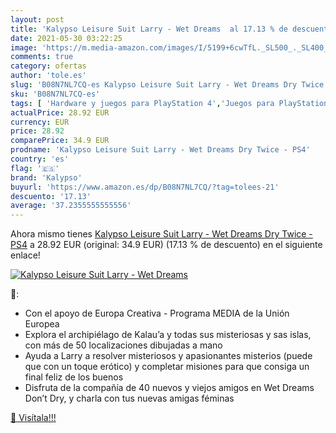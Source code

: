 ```yaml
---
layout: post
title: 'Kalypso Leisure Suit Larry - Wet Dreams  al 17.13 % de descuento'
date: 2021-05-30 03:22:25
image: 'https://m.media-amazon.com/images/I/5199+6cwTfL._SL500_._SL400_.jpg'
comments: true
category: ofertas
author: 'tole.es'
slug: 'B08N7NL7CQ-es Kalypso Leisure Suit Larry - Wet Dreams Dry Twice - PS4'
sku: 'B08N7NL7CQ-es'
tags: [ 'Hardware y juegos para PlayStation 4','Juegos para PlayStation 4','Videojuegos','kalypso','ps4', ]
actualPrice: 28.92 EUR
currency: EUR
price: 28.92
comparePrice: 34.9 EUR
prodname: 'Kalypso Leisure Suit Larry - Wet Dreams Dry Twice - PS4'
country: 'es'
flag: '🇪🇸'
brand: 'Kalypso'
buyurl: 'https://www.amazon.es/dp/B08N7NL7CQ/?tag=tolees-21'
descuento: '17.13'
average: '37.2355555555556'
---
```


Ahora mismo tienes [Kalypso Leisure Suit Larry - Wet Dreams Dry Twice - PS4](https://www.amazon.es/dp/B08N7NL7CQ/?tag=tolees-21) a 28.92 EUR (original: 34.9 EUR) (17.13 %  de descuento) en el siguiente enlace!

[![Kalypso Leisure Suit Larry - Wet Dreams ](https://m.media-amazon.com/images/I/5199+6cwTfL._SL500_._SL400_.jpg)](https://www.amazon.es/dp/B08N7NL7CQ/?tag=tolees-21)

🔎:

- Con el apoyo de Europa Creativa - Programa MEDIA de la Unión Europea
- Explora el archipiélago de Kalau’a y todas sus misteriosas y sas islas, con más de 50 localizaciones dibujadas a mano
- Ayuda a Larry a resolver misteriosos y apasionantes misterios (puede que con un toque erótico) y completar misiones para que consiga un final feliz de los buenos
- Disfruta de la compañía de 40 nuevos y viejos amigos en Wet Dreams Don’t Dry, y charla con tus nuevas amigas féminas

[🛒 Visítala!!!](https://www.amazon.es/dp/B08N7NL7CQ/?tag=tolees-21)
